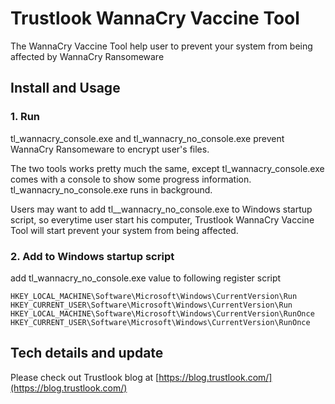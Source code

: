 # Trustlook WannaCry Vaccine Tool

The WannaCry Vaccine Tool help user to prevent your system from being affected by WannaCry Ransomeware

## Install and Usage

### 1. Run

tl_wannacry_console.exe and tl_wannacry_no_console.exe prevent WannaCry Ransomeware to encrypt
user's files.

The two tools works pretty much the same, except tl_wannacry_console.exe comes with a console 
to show some progress information. tl_wannacry_no_console.exe runs in background.

Users may want to add tl__wannacry_no_console.exe to Windows startup script, so everytime user
start his computer, Trustlook WannaCry Vaccine Tool will start prevent your system from being
affected.

### 2. Add to Windows startup script
add tl_wannacry_no_console.exe value to following register script

```
HKEY_LOCAL_MACHINE\Software\Microsoft\Windows\CurrentVersion\Run
HKEY_CURRENT_USER\Software\Microsoft\Windows\CurrentVersion\Run
HKEY_LOCAL_MACHINE\Software\Microsoft\Windows\CurrentVersion\RunOnce
HKEY_CURRENT_USER\Software\Microsoft\Windows\CurrentVersion\RunOnce
```

## Tech details and update
Please check out Trustlook blog at [https://blog.trustlook.com/](https://blog.trustlook.com/)

